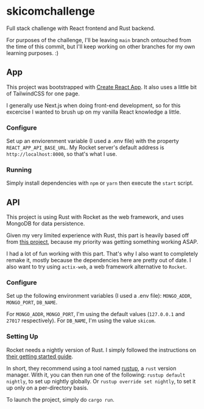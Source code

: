 # skicomchallenge

Full stack challenge with React frontend and Rust backend.

For purposes of the challenge, I'll be leaving `main` branch ontouched from the time of this commit, but I'll keep working on other branches for my own learning purposes. :)

## App

This project was bootstrapped with [Create React App](https://github.com/facebook/create-react-app).
It also uses a little bit of TailwindCSS for one page.

I generally use Next.js when doing front-end development, so for this excercise I wanted to brush up on my vanilla React knowledge a little.

### Configure

Set up an enviorenment variable (I used a .env file) with the property `REACT_APP_API_BASE_URL`. My Rocket server's default address is `http://localhost:8000`, so that's what I use.

### Running

Simply install dependencies with `npm` or `yarn` then execute the `start` script.

## API

This project is using Rust with Rocket as the web framework, and uses MongoDB for data persistence.

Given my very limited experience with Rust, this part is heavily based off from [this project](https://github.com/louis030195/rustlang-rocket-mongodb), because my priority was getting something working ASAP.

I had a lot of fun working with this part. That's why I also want to completely remake it, mostly because the dependencies here are pretty out of date. I also want to try using `actix-web`, a web framework alternative to `Rocket`.

### Configure

Set up the following environment variables (I used a .env file):
`MONGO_ADDR`, `MONGO_PORT`, `DB_NAME`.

For `MONGO_ADDR`, `MONGO_PORT`, I'm using the default values (`127.0.0.1` and `27017` respectively).
For `DB_NAME`, I'm using the value `skicom`.

### Setting Up

Rocket needs a nightly version of Rust. I simply followed the instructions on [their getting started guide](https://rocket.rs/v0.4/guide/getting-started/#installing-rust).

In short, they recommend using a tool named [rustup](https://rustup.rs/), a `rust` version manager.
With it, you can then run one of the following:
`rustup default nightly`, to set up nightly globally.
Or `rustup override set nightly`, to set it up only on a per-directory basis.

To launch the project, simply do `cargo run`.
